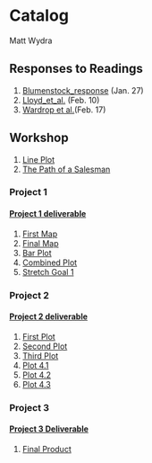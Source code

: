 # Catalog

Matt Wydra

## Responses to Readings

1. [Blumenstock_response](https://github.com/mpwydra/workshop/blob/master/blumenstock.md) (Jan. 27)
2. [Lloyd_et_al.](https://github.com/mpwydra/workshop/blob/master/Lloyd_et_al.md) (Feb. 10)
3. [Wardrop et al.](https://github.com/mpwydra/workshop/blob/master/Wardrop_et_al.md)(Feb. 17)

## Workshop

1. [Line Plot](https://github.com/mpwydra/workshop/blob/master/Rplot_1.png)
2. [The Path of a Salesman](https://github.com/mpwydra/workshop/blob/master/Rplot_3.png)

### Project 1

#### [Project 1 deliverable](https://github.com/mpwydra/workshop/blob/master/Prj_1_Deliv.md)

1. [First Map](https://github.com/mpwydra/workshop/blob/master/Co%CC%82te_D'Ivoire.png)
2. [Final Map](https://github.com/mpwydra/workshop/blob/master/CIV_pop19.png)
3. [Bar Plot](https://github.com/mpwydra/workshop/blob/master/Geom_Bar_Plot_Final.png)
4. [Combined Plot](https://github.com/mpwydra/workshop/blob/master/Prj_1_Final.png)
5. [Stretch Goal 1](https://github.com/mpwydra/workshop/blob/master/Stretch_Plot.png)

### Project 2

#### [Project 2 deliverable](https://github.com/mpwydra/workshop/blob/master/Prj2_Deliv.md)

1. [First Plot](https://github.com/mpwydra/workshop/blob/master/P2Plot1.png)
2. [Second Plot](https://github.com/mpwydra/workshop/blob/master/P2Plot2.png)
3. [Third Plot](https://github.com/mpwydra/workshop/blob/master/P2Plot3.png)
4. [Plot 4.1](https://github.com/mpwydra/workshop/blob/master/P2Plot4.png)
5. [Plot 4.2](https://github.com/mpwydra/workshop/blob/master/P2Plot4_2.png)
6. [Plot 4.3](https://github.com/mpwydra/workshop/blob/master/P2Plot4_3.png)

### Project 3

#### [Project 3 Deliverable](https://github.com/mpwydra/workshop/blob/master/Prj3_Deliv.md)

1. [Final Product](https://github.com/mpwydra/workshop/blob/master/look4orange.png)












